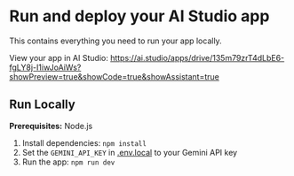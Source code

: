 # Run and deploy your AI Studio app

This contains everything you need to run your app locally.

View your app in AI Studio: https://ai.studio/apps/drive/135m79zrT4dLbE6-fgLY8j-I1iwJoAiWs?showPreview=true&showCode=true&showAssistant=true

## Run Locally

**Prerequisites:**  Node.js


1. Install dependencies:
   `npm install`
2. Set the `GEMINI_API_KEY` in [.env.local](.env.local) to your Gemini API key
3. Run the app:
   `npm run dev`
